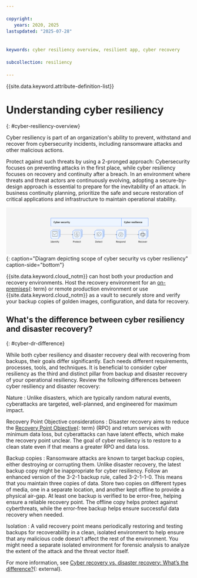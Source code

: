 ```yaml
---

copyright:
   years: 2020, 2025
lastupdated: "2025-07-28"


keywords: cyber resiliency overview, resilient app, cyber recovery

subcollection: resiliency

---
```


{{site.data.keyword.attribute-definition-list}}

# Understanding cyber resiliency
{: #cyber-resiliency-overview}

Cyber resiliency is part of an organization's ability to prevent, withstand and recover from cybersecurity incidents, including ransomware attacks and other malicious actions.

Protect against such threats by using a 2-pronged approach: Cybersecurity focuses on preventing attacks in the first place, while cyber resiliency focuses on recovery and continuity after a breach. In an environment where threats and threat actors are continuously evolving, adopting a secure-by-design approach is essential to prepare for the inevitability of an attack. In business continuity planning, prioritize the safe and secure restoration of critical applications and infrastructure to maintain operational stability.

![Diagram depicting the scope of cybersecurity and cyber resiliency](images/cyber-resiliency-vs-security.svg "Diagram depicting the scope of cybersecurity and cyber resiliency"){: caption="Diagram depicting scope of cyber security vs cyber resiliency" caption-side="bottom"}

{{site.data.keyword.cloud_notm}} can host both your production and recovery environments. Host the recovery environment for an [on-premises](#x4561212){: term} or remote production environment or use {{site.data.keyword.cloud_notm}} as a vault to securely store and verify your backup copies of golden images, configuration, and data for recovery.

## What's the difference between cyber resiliency and disaster recovery?
{: #cyber-dr-difference}

While both cyber resiliency and disaster recovery deal with recovering from backups, their goals differ significantly. Each needs different requirements, processes, tools, and techniques. It is beneficial to consider cyber resiliency as the third and distinct pillar from backup and disaster recovery of your operational resiliency. Review the following differences between cyber resiliency and disaster recovery:

Nature
:   Unlike disasters, which are typically random natural events, cyberattacks are targeted, well-planned, and engineered for maximum impact.

Recovery Point Objective considerations
:   Disaster recovery aims to reduce the [Recovery Point Objective](#x3429911){: term} (RPO) and return services with minimum data loss, but cyberattacks can have latent effects, which make the recovery point unclear. The goal of cyber resiliency is to restore to a clean state even if that means a greater RPO and data loss.

Backup copies
:   Ransomware attacks are known to target backup copies, either destroying or corrupting them. Unlike disaster recovery, the latest backup copy might be inappropriate for cyber resiliency. Follow an enhanced version of the 3-2-1 backup rule, called 3-2-1-1-0. This means that you maintain three copies of data. Store two copies on different types of media, one in a separate location, and another kept offline to provide a physical air-gap. At least one backup is verified to be error-free, helping ensure a reliable recovery point. The offline copy helps protect against cyberthreats, while the error-free backup helps ensure successful data recovery when needed.

Isolation
:   A valid recovery point means periodically restoring and testing backups for recoverability in a clean, isolated environment to help ensure that any malicious code doesn't affect the rest of the environment. You might need a separate isolated environment for forensic analysis to analyze the extent of the attack and the threat vector itself.

For more information, see [Cyber recovery vs. disaster recovery: What’s the difference?](https://www.ibm.com/think/topics/cyber-recovery-vs-disaster-recovery){: external}.
